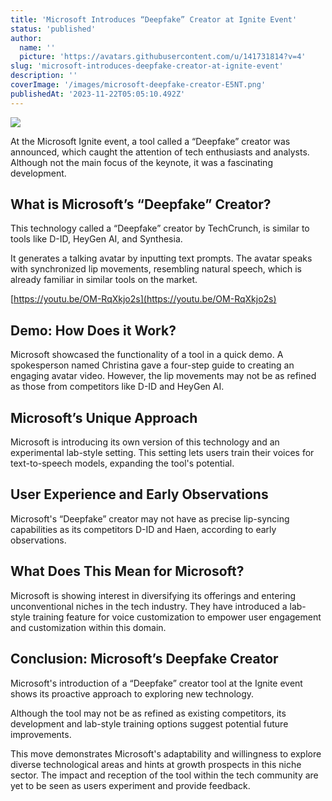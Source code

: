 ```yaml
---
title: 'Microsoft Introduces “Deepfake” Creator at Ignite Event'
status: 'published'
author:
  name: ''
  picture: 'https://avatars.githubusercontent.com/u/141731814?v=4'
slug: 'microsoft-introduces-deepfake-creator-at-ignite-event'
description: ''
coverImage: '/images/microsoft-deepfake-creator-E5NT.png'
publishedAt: '2023-11-22T05:05:10.492Z'
---
```


![](/images/microsoft-deepfake-creator-U2MD.png)

At the Microsoft Ignite event, a tool called a “Deepfake” creator was announced, which caught the attention of tech enthusiasts and analysts. Although not the main focus of the keynote, it was a fascinating development.

## **What is Microsoft’s “Deepfake” Creator?**

This technology called a “Deepfake” creator by TechCrunch, is similar to tools like D-ID, HeyGen AI, and Synthesia.

It generates a talking avatar by inputting text prompts. The avatar speaks with synchronized lip movements, resembling natural speech, which is already familiar in similar tools on the market.

[https://youtu.be/OM-RqXkjo2s](https://youtu.be/OM-RqXkjo2s)

## **Demo: How Does it Work?**

Microsoft showcased the functionality of a tool in a quick demo. A spokesperson named Christina gave a four-step guide to creating an engaging avatar video. However, the lip movements may not be as refined as those from competitors like D-ID and HeyGen AI.

## **Microsoft’s Unique Approach**

Microsoft is introducing its own version of this technology and an experimental lab-style setting. This setting lets users train their voices for text-to-speech models, expanding the tool's potential.

## **User Experience and Early Observations**

Microsoft's “Deepfake” creator may not have as precise lip-syncing capabilities as its competitors D-ID and Haen, according to early observations.

## **What Does This Mean for Microsoft?**

Microsoft is showing interest in diversifying its offerings and entering unconventional niches in the tech industry. They have introduced a lab-style training feature for voice customization to empower user engagement and customization within this domain.

## **Conclusion: Microsoft’s Deepfake Creator**

Microsoft's introduction of a “Deepfake” creator tool at the Ignite event shows its proactive approach to exploring new technology.

Although the tool may not be as refined as existing competitors, its development and lab-style training options suggest potential future improvements.

This move demonstrates Microsoft's adaptability and willingness to explore diverse technological areas and hints at growth prospects in this niche sector. The impact and reception of the tool within the tech community are yet to be seen as users experiment and provide feedback.



